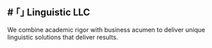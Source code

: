 ## # ｢｣ Linguistic LLC

We combine academic rigor with business acumen to deliver unique linguistic solutions that deliver results.
